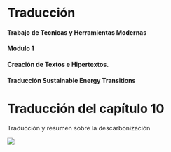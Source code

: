 # Traducción
#### Trabajo de Tecnicas y Herramientas Modernas <br>
#### Modulo 1 
#### Creación de Textos e Hipertextos. <br>
#### Traducción Sustainable Energy Transitions

# Traducción del capítulo 10
<p>Traducción y resumen sobre la descarbonización</p>

<a href="https://github.com/IgnacioGamba/Traduccion/blob/main/TRADUCCIONFINAL.pdf">
<img src= "https://user-images.githubusercontent.com/82124406/123165709-f51e3c80-d44a-11eb-8b6d-146b4aa9a0c5.png">
</a>
